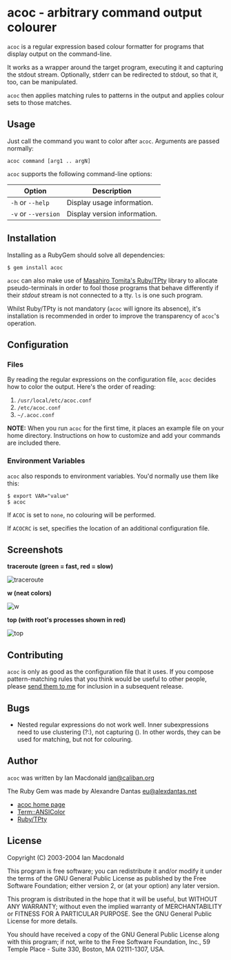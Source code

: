 # acoc - arbitrary command output colourer

`acoc` is a regular expression based colour formatter for programs
that display output on the command-line.

It works as a wrapper around the target program, executing it
and capturing the stdout stream. Optionally, stderr can
be redirected to stdout, so that it, too, can be manipulated.

`acoc` then applies matching rules to patterns in the output
and applies colour sets to those matches.

## Usage

Just call the command you want to color after `acoc`.
Arguments are passed normally:

    acoc command [arg1 .. argN]

`acoc` supports the following command-line options:

| Option              | Description |
| ------------------- | ----------- |
|`-h` or `--help`     | Display usage information.   |
| `-v` or `--version` | Display version information. |


## Installation

Installing as a RubyGem should solve all dependencies:

    $ gem install acoc

`acoc` can also make use of
[Masahiro Tomita's Ruby/TPty](http://www.tmtm.org/ruby/tpty/)
library to allocate pseudo-terminals in order to fool those
programs that behave differently if their *stdout* stream is not
connected to a tty.
`ls` is one such program.

Whilst Ruby/TPty is not mandatory (`acoc` will ignore its absence),
it's installation is recommended in order to improve the
transparency of `acoc`'s operation.

## Configuration

### Files

By reading the regular expressions on the configuration file,
`acoc` decides how to color the output. Here's the order of
reading:

1. `/usr/local/etc/acoc.conf`
2. `/etc/acoc.conf`
3. `~/.acoc.conf`

**NOTE:** When you run `acoc` for the first time, it places an
example file on your home directory. Instructions on how to
customize and add your commands are included there.

### Environment Variables

`acoc` also responds to environment variables. You'd normally
use them like this:

    $ export VAR="value"
    $ acoc

If `ACOC` is set to `none`, no colouring will be performed.

If `ACOCRC` is set, specifies the location of an additional
configuration file.

## Screenshots

**traceroute (green = fast, red = slow)**

![traceroute](http://caliban.org/images/traceroute.png)

**w (neat colors)**

![w](http://caliban.org/images/w.png)

**top (with root's processes shown in red)**

![top](http://caliban.org/images/top.png)

## Contributing

`acoc` is only as good as the configuration file that it uses.
If you compose pattern-matching rules that you think would be
useful to other people, please
[send them to me](mailto:ian@caliban.net) for inclusion in a
subsequent release.

## Bugs

* Nested regular expressions do not work well.
  Inner subexpressions need to use clustering (?:),
  not capturing ().
  In other words, they can be used for matching,
  but not for colouring.

## Author

`acoc` was written by Ian Macdonald <ian@caliban.org>

The Ruby Gem was made by Alexandre Dantas <eu@alexdantas.net>

* [acoc home page](http://www.caliban.org/ruby/)
* [Term::ANSIColor](http://raa.ruby-lang.org/list.rhtml?name=ansicolor)
* [Ruby/TPty](http://www.tmtm.org/ruby/tpty/)

## License

 Copyright (C) 2003-2004 Ian Macdonald

This program is free software; you can redistribute it and/or modify
it under the terms of the GNU General Public License as published by
the Free Software Foundation; either version 2, or (at your option)
any later version.

This program is distributed in the hope that it will be useful,
but WITHOUT ANY WARRANTY; without even the implied warranty of
MERCHANTABILITY or FITNESS FOR A PARTICULAR PURPOSE.  See the
GNU General Public License for more details.

You should have received a copy of the GNU General Public License
along with this program; if not, write to the Free Software Foundation,
Inc., 59 Temple Place - Suite 330, Boston, MA 02111-1307, USA.

